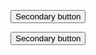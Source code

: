 <button class="au-btn au-btn--secondary">Secondary button</button>

<div class="au-body au-body--dark">
  <button class="au-btn au-btn--dark au-btn--secondary">Secondary button</button>
</div>

